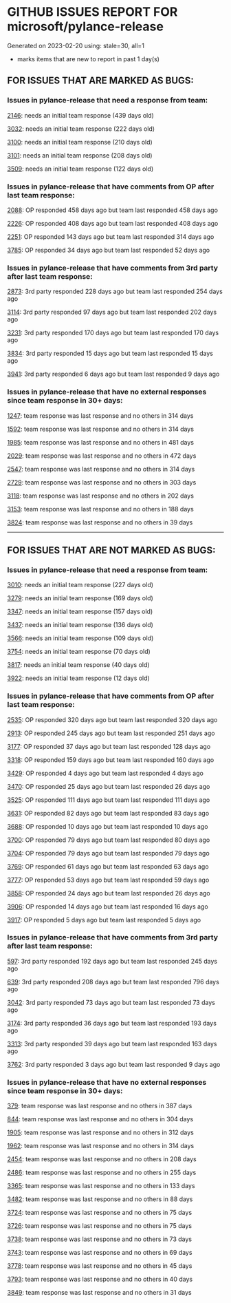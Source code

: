 
# GITHUB ISSUES REPORT FOR microsoft/pylance-release


Generated on 2023-02-20 using: stale=30, all=1


* marks items that are new to report in past 1 day(s)


## FOR ISSUES THAT ARE MARKED AS BUGS:


### Issues in pylance-release that need a response from team:


  [2146](https://github.com/microsoft/pylance-release/issues/2146 "&quot;Extract method&quot; produces syntax error with multiline except clause"): needs an initial team response (439 days old)

  [3032](https://github.com/microsoft/pylance-release/issues/3032 "[Bug] Function parentheses autocomplete does not recognize existing parentheses "): needs an initial team response (222 days old)

  [3100](https://github.com/microsoft/pylance-release/issues/3100 "Improvements for type aliases"): needs an initial team response (210 days old)

  [3101](https://github.com/microsoft/pylance-release/issues/3101 "Error with string formating and parameters autocomplete"): needs an initial team response (208 days old)

  [3509](https://github.com/microsoft/pylance-release/issues/3509 "Python code prompt in vscode with docstring"): needs an initial team response (122 days old)

### Issues in pylance-release that have comments from OP after last team response:


  [2088](https://github.com/microsoft/pylance-release/issues/2088 "SQLAlchemy Session __enter__ and __exit__ methods not being noticed."): OP responded 458 days ago but team last responded 458 days ago

  [2226](https://github.com/microsoft/pylance-release/issues/2226 "vscode resolves paths with `..` in them even if the directory doesn't exist / has invalid name"): OP responded 408 days ago but team last responded 408 days ago

  [2251](https://github.com/microsoft/pylance-release/issues/2251 "Sphinx Style Docstring Rendering Feature"): OP responded 143 days ago but team last responded 314 days ago

  [3785](https://github.com/microsoft/pylance-release/issues/3785 "auto-imports: `Self` type is imported from `typing` module, not `typing_extensions` in Python 3.9"): OP responded 34 days ago but team last responded 52 days ago

### Issues in pylance-release that have comments from 3rd party after last team response:


  [2873](https://github.com/microsoft/pylance-release/issues/2873 "Command 'Python: Restart Language Server' resulted in an error (command 'python.analysis.restartLanguageServer' not found)"): 3rd party responded 228 days ago but team last responded 254 days ago

  [3114](https://github.com/microsoft/pylance-release/issues/3114 "Assign to variable from commented-out magic command"): 3rd party responded 97 days ago but team last responded 202 days ago

  [3231](https://github.com/microsoft/pylance-release/issues/3231 "`itertools.count` docstring is not shown correctly"): 3rd party responded 170 days ago but team last responded 170 days ago

  [3834](https://github.com/microsoft/pylance-release/issues/3834 "Inappropriate type hint or obscured declaration error"): 3rd party responded 15 days ago but team last responded 15 days ago

  [3941](https://github.com/microsoft/pylance-release/issues/3941 "UndefinedVariable in interactive window"): 3rd party responded 6 days ago but team last responded 9 days ago

### Issues in pylance-release that have no external responses since team response in 30+ days:


  [1247](https://github.com/microsoft/pylance-release/issues/1247 "&quot;No code actions available&quot; if Ctrl+. is hit quickly after moving the cursor"): team response was last response and no others in 314 days

  [1592](https://github.com/microsoft/pylance-release/issues/1592 "While on Live Share, host computer's cursor is moved to remote's cursor when docstring is auto-inserted"): team response was last response and no others in 314 days

  [1985](https://github.com/microsoft/pylance-release/issues/1985 "Popup from documentation does not respect indentation in code blocks"): team response was last response and no others in 481 days

  [2029](https://github.com/microsoft/pylance-release/issues/2029 "Refactoring multiline context manager statement into new method results in invalid syntax"): team response was last response and no others in 472 days

  [2547](https://github.com/microsoft/pylance-release/issues/2547 "pandas: Argument of type &quot;(x: Unknown) -> list[Unknown]&quot; cannot be assigned to parameter &quot;arg&quot; of type &quot;() -> Any&quot; in function &quot;aggregate&quot;"): team response was last response and no others in 314 days

  [2729](https://github.com/microsoft/pylance-release/issues/2729 "completeFunctionParens adds unnecessary parentheses for cached properties"): team response was last response and no others in 303 days

  [3118](https://github.com/microsoft/pylance-release/issues/3118 " missing new line from dict() help mouse hover"): team response was last response and no others in 202 days

  [3153](https://github.com/microsoft/pylance-release/issues/3153 "Extract variable and method on arguments of decorator which precedes function definition doesn't create required definitions."): team response was last response and no others in 188 days

  [3824](https://github.com/microsoft/pylance-release/issues/3824 "Invalid Type Suggestion"): team response was last response and no others in 39 days

---

## FOR ISSUES THAT ARE NOT MARKED AS BUGS:


### Issues in pylance-release that need a response from team:


  [3010](https://github.com/microsoft/pylance-release/issues/3010 "Code navigation can open the destination in the actual path instead of symlinked path if symlinked directory was added to workspace"): needs an initial team response (227 days old)

  [3279](https://github.com/microsoft/pylance-release/issues/3279 "Renaming in Jupyter notebooks only works in a single cell"): needs an initial team response (169 days old)

  [3347](https://github.com/microsoft/pylance-release/issues/3347 "Google docstring formatting for multi-line class attributes not recognized/converted properly for use in intellisense popup"): needs an initial team response (157 days old)

  [3437](https://github.com/microsoft/pylance-release/issues/3437 "In Japanese please"): needs an initial team response (136 days old)

  [3566](https://github.com/microsoft/pylance-release/issues/3566 "Improve &quot;Definition Preview Hover&quot; rendering and layout (similiar to JetBrains IDEs)"): needs an initial team response (109 days old)

  [3754](https://github.com/microsoft/pylance-release/issues/3754 "Highlighting for type aliases in python"): needs an initial team response (70 days old)

  [3817](https://github.com/microsoft/pylance-release/issues/3817 "A small bug related to auto-complete or intellisense"): needs an initial team response (40 days old)

  [3922](https://github.com/microsoft/pylance-release/issues/3922 "Can no longer see function info in unexpanded quick info panel"): needs an initial team response (12 days old)

### Issues in pylance-release that have comments from OP after last team response:


  [2535](https://github.com/microsoft/pylance-release/issues/2535 "Remove auto-import when typing the letter d to avoid being serenaded with The Zen of Python"): OP responded 320 days ago but team last responded 320 days ago

  [2913](https://github.com/microsoft/pylance-release/issues/2913 "Semantic highlighing doesn't differentiate parameter passing by its name from usage inside the function"): OP responded 245 days ago but team last responded 251 days ago

  [3177](https://github.com/microsoft/pylance-release/issues/3177 "Jupyter notebook IntelliSense doesn't autocomplete modules in workspace subfolders when `&quot;python.pylanceLspNotebooksEnabled&quot;: true`"): OP responded 37 days ago but team last responded 128 days ago

  [3318](https://github.com/microsoft/pylance-release/issues/3318 "[Auto Import] - Suggest equivalents from `collections.abc` rather than `typing`"): OP responded 159 days ago but team last responded 160 days ago

  [3429](https://github.com/microsoft/pylance-release/issues/3429 "Source directory hiding build directory in analysis and autocomplete"): OP responded 4 days ago but team last responded 4 days ago

  [3470](https://github.com/microsoft/pylance-release/issues/3470 "Long checking and analyzing operations when using JAX"): OP responded 25 days ago but team last responded 26 days ago

  [3525](https://github.com/microsoft/pylance-release/issues/3525 "False &quot;Symbol&quot; is unknown import symbol"): OP responded 111 days ago but team last responded 111 days ago

  [3631](https://github.com/microsoft/pylance-release/issues/3631 "Pylance randomly forgets previously known inferred types after editing"): OP responded 82 days ago but team last responded 83 days ago

  [3688](https://github.com/microsoft/pylance-release/issues/3688 "Cannot access member &quot;clicked&quot; for type &quot;QPushButton&quot;;   Member &quot;clicked&quot; is unknown"): OP responded 10 days ago but team last responded 10 days ago

  [3700](https://github.com/microsoft/pylance-release/issues/3700 "Go to definition by python module path in string"): OP responded 79 days ago but team last responded 80 days ago

  [3704](https://github.com/microsoft/pylance-release/issues/3704 "Django. Code completion &quot;related_name&quot; class object (for a ForeignKey)"): OP responded 79 days ago but team last responded 79 days ago

  [3769](https://github.com/microsoft/pylance-release/issues/3769 "Inline docstrings for attributes don't show up unless docstring is on very next line"): OP responded 61 days ago but team last responded 63 days ago

  [3777](https://github.com/microsoft/pylance-release/issues/3777 "Add support for PEP 232 – Function Attributes"): OP responded 53 days ago but team last responded 59 days ago

  [3858](https://github.com/microsoft/pylance-release/issues/3858 "Accepting refactor &quot;type: ignore&quot; puts newline in wrong spot"): OP responded 24 days ago but team last responded 26 days ago

  [3906](https://github.com/microsoft/pylance-release/issues/3906 "VSCode Pylance checking and analyzing become very slow once import fire package "): OP responded 14 days ago but team last responded 16 days ago

  [3917](https://github.com/microsoft/pylance-release/issues/3917 "Steeply slow after upgraded from `2023.1.40` to `2023.1.41+` - Long operation: getSemanticTokens"): OP responded 5 days ago but team last responded 5 days ago

### Issues in pylance-release that have comments from 3rd party after last team response:


  [597](https://github.com/microsoft/pylance-release/issues/597 "'reportMissingModuleSource' warning for requests.packages.*"): 3rd party responded 192 days ago but team last responded 245 days ago

  [639](https://github.com/microsoft/pylance-release/issues/639 "Pylance can't resolve .pyw imports"): 3rd party responded 208 days ago but team last responded 796 days ago

  [3042](https://github.com/microsoft/pylance-release/issues/3042 "DOUBLE language server started in vscode with conda"): 3rd party responded 73 days ago but team last responded 73 days ago

  [3174](https://github.com/microsoft/pylance-release/issues/3174 "Consider partial stubs for TensorFlow to work around lazy import issues"): 3rd party responded 36 days ago but team last responded 193 days ago

  [3313](https://github.com/microsoft/pylance-release/issues/3313 "Module is not callable"): 3rd party responded 39 days ago but team last responded 163 days ago

  [3762](https://github.com/microsoft/pylance-release/issues/3762 "Pylance extension leads to high CPU usage and heat"): 3rd party responded 3 days ago but team last responded 9 days ago

### Issues in pylance-release that have no external responses since team response in 30+ days:


  [379](https://github.com/microsoft/pylance-release/issues/379 "Enhancement: Allow specification of a list of modules to not do type checking for"): team response was last response and no others in 387 days

  [844](https://github.com/microsoft/pylance-release/issues/844 "Intellisense is messed up. Function information and type checking is useless for matplotlib (and other modules like numpy) "): team response was last response and no others in 304 days

  [1905](https://github.com/microsoft/pylance-release/issues/1905 "Stop Suggesting Enum member access on Enum members"): team response was last response and no others in 312 days

  [1962](https://github.com/microsoft/pylance-release/issues/1962 "VS code does not handle escaping braces in f-strings"): team response was last response and no others in 314 days

  [2454](https://github.com/microsoft/pylance-release/issues/2454 "Pylance isn't showing errors"): team response was last response and no others in 208 days

  [2486](https://github.com/microsoft/pylance-release/issues/2486 "Functions in os module only show type stubs information (both on hover and when doing &quot;go to definition&quot;)"): team response was last response and no others in 255 days

  [3365](https://github.com/microsoft/pylance-release/issues/3365 "Local import inside conda editable package doesn't work."): team response was last response and no others in 133 days

  [3482](https://github.com/microsoft/pylance-release/issues/3482 "Matplotlib subplots not returning correct types"): team response was last response and no others in 88 days

  [3724](https://github.com/microsoft/pylance-release/issues/3724 "Support &quot;Move to new file&quot; action"): team response was last response and no others in 75 days

  [3726](https://github.com/microsoft/pylance-release/issues/3726 "Python Go-To-Definition Error: `Error: Unable to resolve nonexistent file '\*** unresolved ***'`"): team response was last response and no others in 75 days

  [3738](https://github.com/microsoft/pylance-release/issues/3738 "warning (maybe codeAction) on usage of deprecated objects"): team response was last response and no others in 73 days

  [3743](https://github.com/microsoft/pylance-release/issues/3743 "feature request: braces should auto-pair inside f-strings "): team response was last response and no others in 69 days

  [3778](https://github.com/microsoft/pylance-release/issues/3778 "Python debugger doesn't import local files in vs code"): team response was last response and no others in 45 days

  [3793](https://github.com/microsoft/pylance-release/issues/3793 "Cannot suppress Pylance diagnostic errors in Python library files when try to set up configuration options"): team response was last response and no others in 40 days

  [3849](https://github.com/microsoft/pylance-release/issues/3849 "Too slow on Windows7"): team response was last response and no others in 31 days
